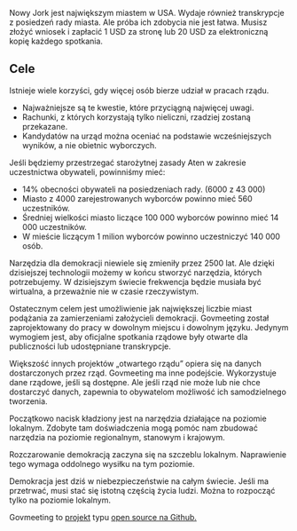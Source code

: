 <!-- Do not edit this file. It was translated by Google. -->

<p> Nowy Jork jest największym miastem w USA. Wydaje również transkrypcje z posiedzeń rady miasta. Ale próba ich zdobycia nie jest łatwa. Musisz złożyć wniosek i zapłacić 1 USD za stronę lub 20 USD za elektroniczną kopię każdego spotkania. </p>
<h2> Cele </h2>
<p> Istnieje wiele korzyści, gdy więcej osób bierze udział w pracach rządu. </p>

<ul>
<li> Najważniejsze są te kwestie, które przyciągną najwięcej uwagi. </li>
<li> Rachunki, z których korzystają tylko nieliczni, rzadziej zostaną przekazane. </li>
<li> Kandydatów na urząd można oceniać na podstawie wcześniejszych wyników, a nie obietnic wyborczych. </li>
</ul>
<p> Jeśli będziemy przestrzegać starożytnej zasady Aten w zakresie uczestnictwa obywateli, powinniśmy mieć: </p>

<ul>
<li> 14% obecności obywateli na posiedzeniach rady. (6000 z 43 000) </li>
<li> Miasto z 4000 zarejestrowanych wyborców powinno mieć 560 uczestników. </li>
<li> Średniej wielkości miasto liczące 100 000 wyborców powinno mieć 14 000 uczestników. </li>
<li> W mieście liczącym 1 milion wyborców powinno uczestniczyć 140 000 osób. </li>
</ul>
<p> Narzędzia dla demokracji niewiele się zmieniły przez 2500 lat. Ale dzięki dzisiejszej technologii możemy w końcu stworzyć narzędzia, których potrzebujemy. W dzisiejszym świecie frekwencja będzie musiała być wirtualna, a przeważnie nie w czasie rzeczywistym. </p>

<p> Ostatecznym celem jest umożliwienie jak największej liczbie miast podążania za zamierzeniami założycieli demokracji. Govmeeting został zaprojektowany do pracy w dowolnym miejscu i dowolnym języku. Jedynym wymogiem jest, aby oficjalne spotkania rządowe były otwarte dla publiczności lub udostępniane transkrypcje. </p>

<p> Większość innych projektów „otwartego rządu” opiera się na danych dostarczonych przez rząd. Govmeeting ma inne podejście. Wykorzystuje dane rządowe, jeśli są dostępne. Ale jeśli rząd nie może lub nie chce dostarczyć danych, zapewnia to obywatelom możliwość ich samodzielnego tworzenia. </p>

<p> Początkowo nacisk kładziony jest na narzędzia działające na poziomie lokalnym. Zdobyte tam doświadczenia mogą pomóc nam zbudować narzędzia na poziomie regionalnym, stanowym i krajowym. </p>

<p> Rozczarowanie demokracją zaczyna się na szczeblu lokalnym. Naprawienie tego wymaga oddolnego wysiłku na tym poziomie. </p>

<p> Demokracja jest dziś w niebezpieczeństwie na całym świecie. Jeśli ma przetrwać, musi stać się istotną częścią życia ludzi. Można to rozpocząć tylko na poziomie lokalnym. </p>

<p> Govmeeting to <a href="https://github.com/govmeeting/govmeeting">projekt</a> typu <a href="https://github.com/govmeeting/govmeeting">open source na Github.</a> </p>
